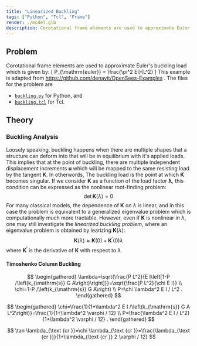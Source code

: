 ```yaml
---
title: "Linearized Buckling"
tags: ["Python", "Tcl", "Frame"]
render: ./model.glb
description: Corotational frame elements are used to approximate Euler's buckling load.
---
```



## Problem

Corotational frame elements are used to approximate Euler's buckling load which is given by:
\[
P_{\mathrm{euler}} = \frac{\pi^2 EI}{L^2}
\]
This example is adapted from https://github.com/denavit/OpenSees-Examples .
The files for the problem are 
- [`buckling.py`](buckling.py) for Python, and 
- [`buckling.tcl`](buckling.tcl) for Tcl.

## Theory

### Buckling Analysis

Loosely speaking, buckling happens when there are multiple shapes that a structure can deform into that will be in equilibrium with it's applied loads. This implies that at the point of buckling, there are multiple independent displacement increments $\bm{u}$ which will be mapped to the same resisting load by the tangent $\bm{K}$. In otherwords, The buckling load is the point at which $\bm{K}$ becomes singular. If we consider $\bm{K}$ as a function of the load factor $\bm{\lambda}$, this condition can be expressed as the nonlinear root-finding problem:
$$
\operatorname{det}\bm{K}(\lambda) = 0
$$
For many classical models, the dependence of $\bm{K}$ on $\lambda$ is linear, and in this case the problem is equivalent to a generalized eigenvalue problem which is computationally much more tractable. However, even if $\bm{K}$ is nonlinear in $\lambda$, one may still investigate the *linearized buckling problem*, where an eigenvalue problem is obtained by learizing $\bm{K}(\lambda)$:
$$
\bm{K}(\lambda) \approx \bm{K}(0) + \bm{K}^{\prime}(0) \lambda
$$
where $\bm{K}^{\prime}$ is the derivative of $\bm{K}$ with respect to $\lambda$.


#### Timoshenko Column Buckling

$$
\begin{gathered}
\lambda=\sqrt{\frac{P L^2}{E I\left[1-P /\left(k_{\mathrm{s}} G A\right)\right]}}=\sqrt{\frac{P L^2}{\chi E I}} \\
\chi=1-P /\left(k_{\mathrm{s}} G A\right) \\
P=\chi \lambda^2 E I / L^2 .
\end{gathered}
$$

$$
\begin{gathered}
\chi=\frac{1}{1+\lambda^2 E I /\left(k_{\mathrm{s}} G A L^2\right)}=\frac{1}{1+\lambda^2 \varphi / 12} \\
P=\frac{\lambda^2 E I / L^2}{1+\lambda^2 \varphi / 12} .
\end{gathered}
$$

$$
\tan \lambda_{\text {cr }}=\chi \lambda_{\text {cr }}=\frac{\lambda_{\text {cr }}}{1+\lambda_{\text {cr }} 2 \varphi / 12}
$$
